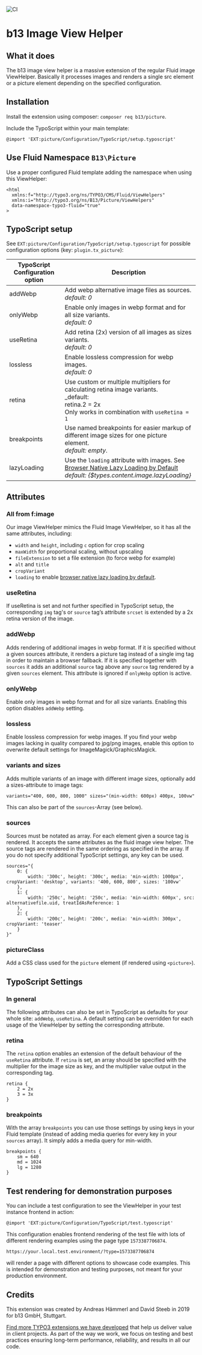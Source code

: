 ![CI](https://github.com/b13/doktypemapper/actions/workflows/ci.yml/badge.svg)

# b13 Image View Helper

## What it does
The b13 image view helper is a massive extension of the regular Fluid image ViewHelper. Basically it processes images
and renders a single src element or a picture element depending on the specified configuration.

## Installation

Install the extension using composer: `composer req b13/picture`.

Include the TypoScript within your main template: 

```
@import 'EXT:picture/Configuration/TypoScript/setup.typoscript'
```

## Use Fluid Namespace `B13\Picture`

Use a proper configured Fluid template adding the namespace when using this ViewHelper:

```
<html
  xmlns:f="http://typo3.org/ns/TYPO3/CMS/Fluid/ViewHelpers"
  xmlns:i="http://typo3.org/ns/B13/Picture/ViewHelpers"
  data-namespace-typo3-fluid="true"
>
```

## TypoScript setup

See `EXT:picture/Configuration/TypoScript/setup.typoscript` for possible configuration options (key: `plugin.tx_picture`):

| TypoScript Configuration option | Description |
|---------------------------------|-------------|
| addWebp | Add webp alternative image files as sources. <br>_default: 0_ |
| onlyWebp | Enable only images in webp format and for all size variants. <br>_default: 0_ |
| useRetina | Add retina (2x) version of all images as sizes variants. <br>_default: 0_ |
| lossless | Enable lossless compression for webp images. <br>_default: 0_ |
| retina | Use custom or multiple multipliers for calculating retina image variants. <br>_default: <br>retina.2 = 2x<br>Only works in combination with `useRetina = 1` |
| breakpoints | Use named breakpoints for easier markup of different image sizes for one picture element.<br>_default: empty_. |
| lazyLoading | Use the `loading` attribute with images. See [Browser Native Lazy Loading by Default](https://b13.com/blog/lazy-loading-just-got-lazier-in-typo3-v10)<br>_default: {$types.content.image.lazyLoading}_ |

## Attributes

### All from f:image
Our image ViewHelper mimics the Fluid Image ViewHelper, so it has all the same attributes, including:
* `width` and `height`, including `c` option for crop scaling
* `maxWidth` for proportional scaling, without upscaling
* `fileExtension` to set a file extension (to force webp for example)
* `alt` and `title`
* `cropVariant`
* `loading` to enable [browser native lazy loading by default](https://b13.com/blog/lazy-loading-just-got-lazier-in-typo3-v10).

### useRetina
If useRetina is set and not further specified in TypoScript setup, the corresponding `img` tag's or `source` tag’s
attribute `srcset` is extended by a 2x retina version of the image.

### addWebp
Adds rendering of additional images in webp format. If it is specified without a given sources attribute, it renders a
picture tag instead of a single img tag in order to maintain a browser fallback. If it is specified together with
`sources` it adds an additional `source` tag above any `source` tag rendered by a given `sources` element.
This attribute is ignored if `onlyWebp` option is active.

### onlyWebp
Enable only images in webp format and for all size variants.
Enabling this option disables `addWebp` setting.

### lossless
Enable lossless compression for webp images. If you find your webp images lacking in quality compared to jpg/png images, enable
this option to overwrite default settings for ImageMagick/GraphicsMagick. 

### variants and sizes
Adds multiple variants of an image with different image sizes, optionally add a sizes-attribute to image tags:

```
variants="400, 600, 800, 1000" sizes="(min-width: 600px) 400px, 100vw"
```
This can also be part of the `sources`-Array (see below).

### sources
Sources must be notated as array. For each element given a source tag is rendered. It accepts the same attributes as
the fluid image view helper. The source tags are rendered in the same ordering as specified in the array. If you do not
specify additional TypoScript settings, any key can be used.
```
sources="{
    0: {
        width: '300c', height: '300c', media: 'min-width: 1000px', cropVariant: 'desktop', variants: '400, 600, 800', sizes: '100vw'
    },
    1: {
        width: '250c', height: '250c', media: 'min-width: 600px', src: alternativefile.uid, treatIdAsReference: 1
    },
    2: {
        width: '200c', height: '200c', media: 'min-width: 300px', cropVariant: 'teaser'
    }
}"
```

### pictureClass
Add a CSS class used for the `picture` element (if rendered using `<picture>`).

## TypoScript Settings

### In general
The following attributes can also be set in TypoScript as defaults for your whole site: `addWebp`, `useRetina`. 
A default setting can be overridden for each usage of the ViewHelper by setting the corresponding attribute.

### retina
The `retina` option enables an extension of the default behaviour of the `useRetina` attribute. If `retina` is set, an
array should be specified with the multiplier for the image size as key, and the multiplier value output in the
corresponding tag.

```
retina {
    2 = 2x
    3 = 3x
}
```

### breakpoints
With the array `breakpoints` you can use those settings by using keys in your Fluid template (instead of adding media
queries for every key in your `sources` array). It simply adds a media query for min-width.

```
breakpoints {
    sm = 640
    md = 1024
    lg = 1280
}
```

## Test rendering for demonstration purposes
You can include a test configuration to see the ViewHelper in your test instance frontend in action:

`@import 'EXT:picture/Configuration/TypoScript/test.typoscript'`

This configuration enables frontend rendering of the test file with lots of different rendering examples using the 
page type `1573387706874`. 

`https://your.local.test.environment/?type=1573387706874`

will render a page with different options to showcase code examples. This is intended for demonstration and testing
purposes, not meant for your production environment.

## Credits

This extension was created by Andreas Hämmerl and David Steeb in 2019 for b13 GmbH, Stuttgart.

[Find more TYPO3 extensions we have developed](https://b13.com/useful-typo3-extensions-from-b13-to-you) that help us
deliver value in client projects. As part of the way we work, we focus on testing and best practices ensuring long-term
performance, reliability, and results in all our code. 
